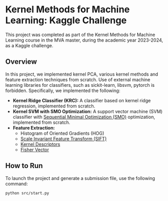 # Kernel Methods for Machine Learning: Kaggle Challenge

This project was completed as part of the Kernel Methods for Machine Learning course in the MVA master, during the academic year 2023-2024, as a Kaggle challenge.

## Overview

In this project, we implemented kernel PCA, various kernel methods and feature extraction techniques from scratch. Use of external machine learning libraries for classifiers, such as sickit-learn, libsvm, pytorch is forbidden. Specifically, we implemented the following:

- **Kernel Ridge Classifier (KRC):** A classifier based on kernel ridge regression, implemented from scratch.
- **Kernel SVM with SMO Optimization:** A support vector machine (SVM) classifier with [Sequential Minimal Optimization (SMO)](https://www.microsoft.com/en-us/research/uploads/prod/1998/04/sequential-minimal-optimization.pdf) optimization, implemented from scratch.
- **Feature Extraction:**
  - Histogram of Oriented Gradients (HOG)
  - [Scale Invariant Feature Transform (SIFT)](https://www.researchgate.net/publication/235355151_Scale_Invariant_Feature_Transform)
  - [Kernel Descriptors](https://rse-lab.cs.washington.edu/postscripts/kdes-nips-10.pdf)
  - [Fisher Vector](https://inria.hal.science/hal-00830491v2/document)

## How to Run

To launch the project and generate a submission file, use the following command:
``` 
python src/start.py
```
